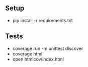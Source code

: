 ## Setup

- pip install -r requirements.txt

## Tests

- coverage run -m unittest discover
- coverage html
- open htmlcov/index.html